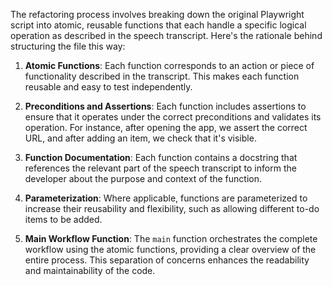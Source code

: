 The refactoring process involves breaking down the original Playwright script into atomic, reusable functions that each handle a specific logical operation as described in the speech transcript. Here's the rationale behind structuring the file this way:

1. **Atomic Functions**: Each function corresponds to an action or piece of functionality described in the transcript. This makes each function reusable and easy to test independently. 

2. **Preconditions and Assertions**: Each function includes assertions to ensure that it operates under the correct preconditions and validates its operation. For instance, after opening the app, we assert the correct URL, and after adding an item, we check that it's visible.

3. **Function Documentation**: Each function contains a docstring that references the relevant part of the speech transcript to inform the developer about the purpose and context of the function.

4. **Parameterization**: Where applicable, functions are parameterized to increase their reusability and flexibility, such as allowing different to-do items to be added.

5. **Main Workflow Function**: The `main` function orchestrates the complete workflow using the atomic functions, providing a clear overview of the entire process. This separation of concerns enhances the readability and maintainability of the code.
